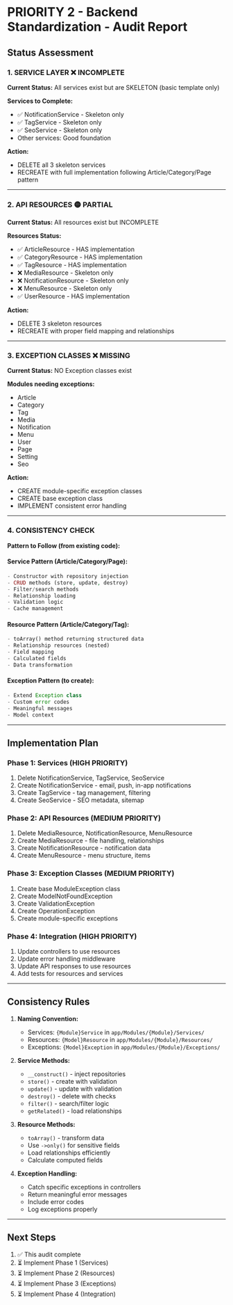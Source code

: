 # PRIORITY 2 - Backend Standardization - Audit Report

## Status Assessment

### 1. SERVICE LAYER ❌ INCOMPLETE

**Current Status:** All services exist but are SKELETON (basic template only)

**Services to Complete:**
- ✅ NotificationService - Skeleton only
- ✅ TagService - Skeleton only  
- ✅ SeoService - Skeleton only
- Other services: Good foundation

**Action:** 
- DELETE all 3 skeleton services
- RECREATE with full implementation following Article/Category/Page pattern

---

### 2. API RESOURCES 🟡 PARTIAL

**Current Status:** All resources exist but INCOMPLETE

**Resources Status:**
- ✅ ArticleResource - HAS implementation
- ✅ CategoryResource - HAS implementation
- ✅ TagResource - HAS implementation
- ❌ MediaResource - Skeleton only
- ❌ NotificationResource - Skeleton only
- ❌ MenuResource - Skeleton only
- ✅ UserResource - HAS implementation

**Action:**
- DELETE 3 skeleton resources
- RECREATE with proper field mapping and relationships

---

### 3. EXCEPTION CLASSES ❌ MISSING

**Current Status:** NO Exception classes exist

**Modules needing exceptions:**
- Article
- Category
- Tag
- Media
- Notification
- Menu
- User
- Page
- Setting
- Seo

**Action:**
- CREATE module-specific exception classes
- CREATE base exception class
- IMPLEMENT consistent error handling

---

### 4. CONSISTENCY CHECK

**Pattern to Follow (from existing code):**

#### Service Pattern (Article/Category/Page):
```php
- Constructor with repository injection
- CRUD methods (store, update, destroy)
- Filter/search methods
- Relationship loading
- Validation logic
- Cache management
```

#### Resource Pattern (Article/Category/Tag):
```php
- toArray() method returning structured data
- Relationship resources (nested)
- Field mapping
- Calculated fields
- Data transformation
```

#### Exception Pattern (to create):
```php
- Extend Exception class
- Custom error codes
- Meaningful messages
- Model context
```

---

## Implementation Plan

### Phase 1: Services (HIGH PRIORITY)
1. Delete NotificationService, TagService, SeoService
2. Create NotificationService - email, push, in-app notifications
3. Create TagService - tag management, filtering
4. Create SeoService - SEO metadata, sitemap

### Phase 2: API Resources (MEDIUM PRIORITY)
1. Delete MediaResource, NotificationResource, MenuResource
2. Create MediaResource - file handling, relationships
3. Create NotificationResource - notification data
4. Create MenuResource - menu structure, items

### Phase 3: Exception Classes (MEDIUM PRIORITY)
1. Create base ModuleException class
2. Create ModelNotFoundException
3. Create ValidationException
4. Create OperationException
5. Create module-specific exceptions

### Phase 4: Integration (HIGH PRIORITY)
1. Update controllers to use resources
2. Update error handling middleware
3. Update API responses to use resources
4. Add tests for resources and services

---

## Consistency Rules

1. **Naming Convention:**
   - Services: `{Module}Service` in `app/Modules/{Module}/Services/`
   - Resources: `{Model}Resource` in `app/Modules/{Module}/Resources/`
   - Exceptions: `{Model}Exception` in `app/Modules/{Module}/Exceptions/`

2. **Service Methods:**
   - `__construct()` - inject repositories
   - `store()` - create with validation
   - `update()` - update with validation
   - `destroy()` - delete with checks
   - `filter()` - search/filter logic
   - `getRelated()` - load relationships

3. **Resource Methods:**
   - `toArray()` - transform data
   - Use `->only()` for sensitive fields
   - Load relationships efficiently
   - Calculate computed fields

4. **Exception Handling:**
   - Catch specific exceptions in controllers
   - Return meaningful error messages
   - Include error codes
   - Log exceptions properly

---

## Next Steps

1. ✅ This audit complete
2. ⏳ Implement Phase 1 (Services)
3. ⏳ Implement Phase 2 (Resources)
4. ⏳ Implement Phase 3 (Exceptions)
5. ⏳ Implement Phase 4 (Integration)

